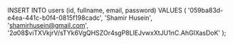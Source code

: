 INSERT INTO users (id, fullname, email, password)
VALUES (
    '059ba83d-e4ea-441c-b0f4-0815f198cadc',
    'Shamir Husein',
    'shamirhusein@gmail.com',
    '$2a$08$viTXVkjrV/sTYk6VgQHSZOr4sgP8LlEJvwxXtJU1nC.AhGIXasDoK'
);